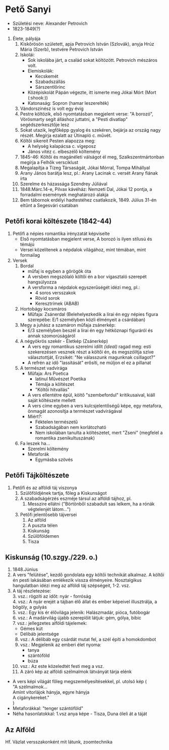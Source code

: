 # Pető Sanyi  
- Születési neve: Alexander Petrovich  
- 1823-1849(?)  
1. Élete, pályája  
   1. Kiskőrösön született, apja Petrovich István (Szlovák), anyja Hrúz Mária (Szerb), testvére Petrovich István  
   2. Iskolái:  
      - Sok iskolába járt, a család sokat költözött. Petrovich mészáros volt.  
      - Elemiskolák:  
        - Kecskemét  
        - Szabadszállás  
        - Sárszentlőrinc  
      - Középiskolát Pápán végezte, itt ismerte meg Jókai Mórt (Mort (:shook:))  
      - Katonaság: Sopron (hamar leszerelték)  
   3. Vándorszínész is volt egy évig  
   4. Pestre költözik, első nyomtatásban megjelent verse: "A borozó", Vörösmarty segít álláshoz juttatni, a "Pesti divatlap" segédszerkesztője lesz  
   5. Sokat utazik, legfőképp gyalog és szekéren, bejárja az ország nagy részét. Megírja ezalatt az Útinapló c. művét.  
   6. Költői sikereit Pesten alapozza meg:  
      - A helység kalapácsa c. vígeposz  
      - János vitéz c. elbeszélő költemény  
   7. 1845-46: Költői és magánéleti válságot él meg, Szalkszentmártonban megírja a Felhők versciklust  
   8. Megalapítja a Tízeg Társaságát, Jókai Mórral, Tompa Mihállyal  
   9. Arany János barátja lesz, pl.: Arany Lacinak c. versét Arany fiának írta  
   10. Szerelme és házassága Szendrey Júliával  
   11. 1848.Márc.14-e, Pilvax kávéház: Nemzeti Dal, Jókai 12 pontja, a forradalmi események meghatározó alakja  
   12. Bem tábornok erdélyi hadtestéhez csatlakozik, 1849. Július 31-én eltűnt a Segesvári csatában  
## Petőfi korai költészete (1842-44)  
1. Petőfi a népies romantika irényzatát képviselte  
   - Első nyomtatásban megjelent verse, A borozó is ilyen stílusú és témájú  
   - Versei közelítenek a népdalok világához, mint témában, mint formailag  
2. Versek  
   1. Bordal  
      - műfaj is egyben a görögök óta  
      - A versben megszólaló költői én a bor vígasztaló szerepét hangsúlyozza  
      - A versforma a népdalok egyszerűségét idézi meg, pl.:  
        - 4 soros versszakok  
        - Rövid sorok  
        - Keresztrímek (ABAB)  
   2. Hortobágy kocsmáros  
      - Műfaja: Zsánerdal (Belehelyezkedik a lírai én egy népies figura szerepébe: E/1 személyben közli élményeit a csárdában)  
   3. Megy a juhász a szamáron műfaja zsánerkép:  
      - E/3 személyben beszél a lírai én egy hétköznapi figuráról és annak szomorúságáról  
   4. A négyökrös szekér - Életkép (Zsánerkép)  
      - A vers egy romantikus szerelmi idillt *(ideal)* ragad meg: esti szekerezésen vesznek részt a költői én, és megszólítja szíve választottját, Erzsikét: "Ne válasszunk magunknak csillagot?"  
      - A refrén az idő "lassítását" erősíti, ne múljon el ez a pillanat  
   5. A természet vadvirága  
      - Műfaja: Ars Poetica  
        - latinul Művészet Poetika  
        - Témája a költészet  
        - "Költői hitvallás"  
      - A vers ellentétre épül, költő "szembefordul" kritikusaival, kiáll saját költészete mellett  
      - A vers címe egyben a vers kulcsjelentőségű képe, egy metafora, önmagát azonosítja a természet vadvirágával  
      - Miért?:  
        - Féktelen természetű  
        - Szabadságában nem korlátozható  
        - Nem iskolában tanulta a költészetet, mert "Zseni" (megfelel a romantika zsenikultuszának)  
   6. Fa leszek ha...  
      - Szerelmi költemény  
      - Metaforák  
        - Egymásba szövés  
## Petőfi Tájköltészete  
1. Petőfi és az alföldi táj viszonya  
   1. Szülőföldjének tartja, főleg a Kiskunságot  
   2. A szabadságérzés eszméje társul az alföldi tájhoz, pl.  
      1. Messzire ellátni ("Börtönből szabadult sas lelkem, ha a rónák végtelenjét látom...")  
   3. Petőfi jelentősebb tájversei  
      1. Az alföld  
      2. A puszta télen  
      3. Kiskunság  
      4. Szülőföldemen  
      5. Tisza  
## Kiskunság (10.szgy./229. o.)  
1. 1848.Június  
2. A vers "felütése", kezdő gondolata egy költői technikát alkalmaz. A költői én pesti lakásában emlékezik vissza élményeire. Nosztalgikus hangulatban idézi meg az alföldi táj szépségeit, 1-2. vsz.  
3. A táj részletezése:  
   3. vsz.: rögzíti az időt: nyár - forróság  
   4. vsz.: A nyár erejét a tájban élő állat és ember képeivel illusztrálja, a bögöly, a gulyás  
   5. vsz.: Egy kis ér élővilága jelenik: Halászmadár, pióca, futóbogár  
   6. vsz.: A madárvilág újabb szereplőit látjuk: gém, gólya, bibic  
   7. vsz.: jellegzetes alföldi tájelemek:  
      - Gémes kút  
      - Délibáb jelentsége  
   8. vsz.: A délibáb egy csárdát mutat fel, a szél építi a homokdombot  
   9. vsz.: Megjelenik az emberi élet nyoma:  
      - tanya  
      - szántóföld  
      - búza  
   10. vsz.: Az este közeledtét festi meg a vsz.  
   11. A záró kép az alföldi szélmalmok látványát tárja elénk  
- A vers képi világát főleg megszemélyesítésekkel, pl. utolsó kép (  
   "A szélmalmok...  
   Amint vitorlájok hányja, egyre hányja  
   A cigánykereket."  
   )  
- Metaforákkal: "tenger szántóföld"  
- Néha hasonlatokkal: 1.vsz anya képe - Tisza, Duna öleli át a táját  
## Az Alföld  
Hf. Vázlat versszakonként mit látunk, zoomtechnika  
